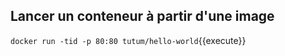 ## Lancer un conteneur à partir d'une image

`
docker run -tid -p 80:80 tutum/hello-world
`{{execute}}
